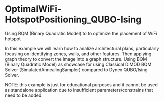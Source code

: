 # OptimalWiFi-HotspotPositioning_QUBO-Ising

 Using BQM (Binary Quadratic Model) to to optimize the placement of WiFi hotspot
 
  In this example we will learn how to analize architectural plans, particularly focusing on identifying zones, walls, and other features. Then applying graph theory to convert the image into a graph structure. Using BQM (Binary Quadratic Model) as showcase for using Classical DIMOD BQM Solver (SimulatedAnnealingSampler) compared to Dynex QUBO/Ising Solver.

 NOTE: this example is just for educational purposes and it cannot be used as standalone application due to insufficient parameters/constrains that need to be added.
 
